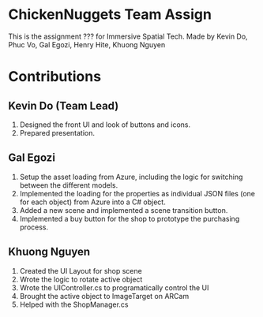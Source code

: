 # ChickenNuggets Team Assign
 This is the assignment ??? for Immersive Spatial Tech. Made by Kevin Do, Phuc Vo, Gal Egozi, Henry Hite, Khuong Nguyen
# Contributions
## Kevin Do (Team Lead)
1. Designed the front UI and look of buttons and icons.
2. Prepared presentation.
## Gal Egozi
1. Setup the asset loading from Azure, including the logic for switching between the different models.
2. Implemented the loading for the properties as individual JSON files (one for each object) from Azure into a C# object.
3. Added a new scene and implemented a scene transition button.
4. Implemented a buy button for the shop to prototype the purchasing process.
## Khuong Nguyen
1. Created the UI Layout for shop scene
2. Wrote the logic to rotate active object 
3. Wrote the UIController.cs to programatically control the UI
4. Brought the active object to ImageTarget on ARCam
5. Helped with the ShopManager.cs
